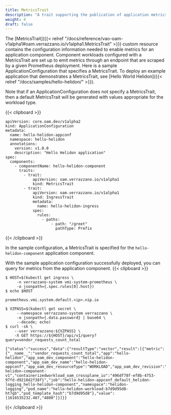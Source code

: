 ```yaml
---
title: MetricsTrait
description: "A trait supporting the publication of application metrics"
weight: 4
draft: false
---
```

The [MetricsTrait]({{< relref "/docs/reference/vao-oam-v1alpha1#oam.verrazzano.io/v1alpha1.MetricsTrait" >}}) custom resource contains the configuration information needed to enable metrics for an application component.  Component workloads configured with a MetricsTrait are set up to emit metrics through an endpoint that are scraped by a given Prometheus deployment.  Here is a sample ApplicationConfiguration that specifies a MetricsTrait.  To deploy an example application that demonstrates a MetricsTrait, see [Hello World Helidon]({{< relref "/docs/samples/hello-helidon/" >}}).

Note that if an ApplicationConfiguration does not specify a MetricsTrait, then a default MetricsTrait will be generated with values appropriate for the workload type.

{{< clipboard >}}
<div class="highlight">

    apiVersion: core.oam.dev/v1alpha2
    kind: ApplicationConfiguration
    metadata:
      name: hello-helidon-appconf
      namespace: hello-helidon
      annotations:
        version: v1.0.0
        description: "Hello Helidon application"
    spec:
      components:
        - componentName: hello-helidon-component
          traits:
            - trait:
                apiVersion: oam.verrazzano.io/v1alpha1
                kind: MetricsTrait
            - trait:
                apiVersion: oam.verrazzano.io/v1alpha1
                kind: IngressTrait
                metadata:
                  name: hello-helidon-ingress
                spec:
                  rules:
                    - paths:
                        - path: "/greet"
                          pathType: Prefix

</div>
{{< /clipboard >}}

In the sample configuration, a MetricsTrait is specified for the `hello-helidon-component` application component.

With the sample application configuration successfully deployed, you can query for metrics from the application component.
{{< clipboard >}}
<div class="highlight">

    $ HOST=$(kubectl get ingress \
         -n verrazzano-system vmi-system-prometheus \
         -o jsonpath={.spec.rules[0].host})
    $ echo $HOST

    prometheus.vmi.system.default.<ip>.nip.io

    $ VZPASS=$(kubectl get secret \
         --namespace verrazzano-system verrazzano \
         -o jsonpath={.data.password} | base64 \
         --decode; echo)
    $ curl -sk \
        --user verrazzano:${VZPASS} \
        -X GET https://${HOST}/api/v1/query?query=vendor_requests_count_total

    {"status":"success","data":{"resultType":"vector","result":[{"metric":{"__name__":"vendor_requests_count_total","app":"hello-helidon","app_oam_dev_component":"hello-helidon-component","app_oam_dev_name":"hello-helidon-appconf","app_oam_dev_resourceType":"WORKLOAD","app_oam_dev_revision":"hello-helidon-component-v1","containerizedworkload_oam_crossplane_io":"496df78f-ef8b-4753-97fd-d9218d2f38f1","job":"hello-helidon-appconf_default_helidon-logging_hello-helidon-component","namespace":"helidon-logging","pod_name":"hello-helidon-workload-b7d9d95d8-ht7gb","pod_template_hash":"b7d9d95d8"},"value":[1616535232.487,"4800"]}]}}

</div>
{{< /clipboard >}}

